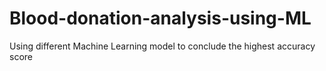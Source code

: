 # Blood-donation-analysis-using-ML
Using different Machine Learning model to conclude the highest accuracy score
